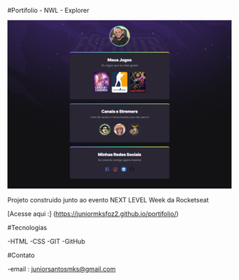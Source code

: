 #Portifolio - NWL - Explorer

![preview](./.github/preview.png)


Projeto construido junto ao evento NEXT LEVEL Week da Rocketseat

[Acesse aqui :] (https://juniormksfoz2.github.io/portifolio/)





#Tecnologias

-HTML
-CSS
-GIT
-GitHub

#Contato

-email : juniorsantosmks@gmail.com